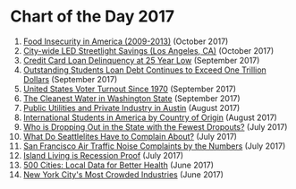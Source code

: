 # Chart of the Day 2017

1. [Food Insecurity in America (2009-2013)](../chart-of-the-day/us-food-insecurity/README.md) (October 2017)
1. [City-wide LED Streetlight Savings (Los Angeles, CA)](../chart-of-the-day/la-lights/README.md) (October 2017)
1. [Credit Card Loan Delinquency at 25 Year Low](../chart-of-the-day/credit-delinquency/README.md) (September 2017)
1. [Outstanding Students Loan Debt Continues to Exceed One Trillion Dollars](../chart-of-the-day/student-loan-debt/README.md) (September 2017)
1. [United States Voter Turnout Since 1970](../chart-of-the-day/voter-turnout/README.md) (September 2017)
1. [The Cleanest Water in Washington State](../chart-of-the-day/wa-wqi/README.md) (September 2017)
1. [Public Utilities and Private Industry in Austin](../chart-of-the-day/austin-power/README.md) (August 2017)
1. [International Students in America by Country of Origin](../chart-of-the-day/international-students/README.md) (August 2017)
1. [Who is Dropping Out in the State with the Fewest Dropouts?](../chart-of-the-day/iowa-dropouts/README.md) (July 2017)
1. [What Do Seattlelites Have to Complain About?](../chart-of-the-day/seattle-complaint/README.md) (July 2017)
1. [San Francisco Air Traffic Noise Complaints by the Numbers](../chart-of-the-day/sfo-noise/README.md) (July 2017)
1. [Island Living is Recession Proof](../chart-of-the-day/hawaii-gdp/README.md) (July 2017)
1. [500 Cities: Local Data for Better Health](../chart-of-the-day/cdc-top25/README.md) (June 2017)
1. [New York City's Most Crowded Industries](../chart-of-the-day/ny-employment/README.md) (June 2017)
